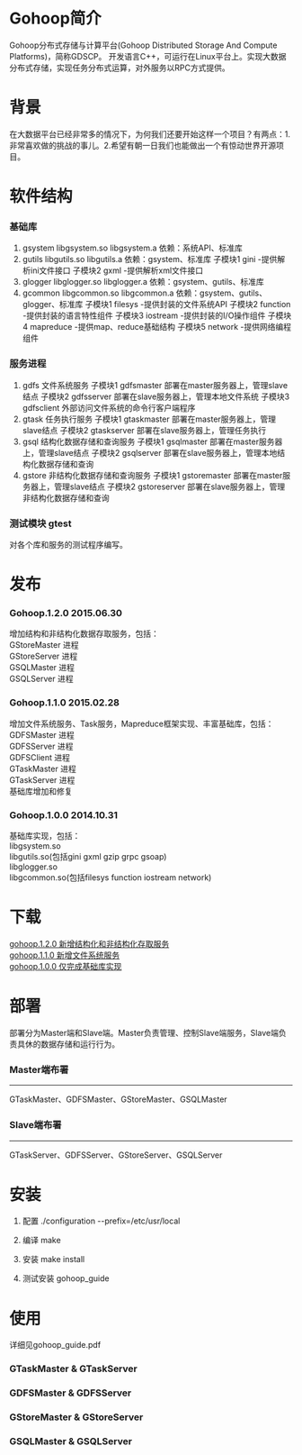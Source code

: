 Gohoop简介
====
Gohoop分布式存储与计算平台(Gohoop Distributed Storage And Compute Platforms)，简称GDSCP。
开发语言C++，可运行在Linux平台上。实现大数据分布式存储，实现任务分布式运算，对外服务以RPC方式提供。

背景
====
在大数据平台已经非常多的情况下，为何我们还要开始这样一个项目？有两点：1.非常喜欢做的挑战的事儿。2.希望有朝一日我们也能做出一个有惊动世界开源项目。

软件结构
====
### 基础库
1. gsystem libgsystem.so libgsystem.a 依赖：系统API、标准库
2. gutils libgutils.so libgutils.a 依赖：gsystem、标准库
    子模块1 gini -提供解析ini文件接口
    子模块2 gxml -提供解析xml文件接口
3. glogger libglogger.so libglogger.a 依赖：gsystem、gutils、标准库
4. gcommon libgcommon.so libgcommon.a 依赖：gsystem、gutils、glogger、标准库
    子模块1 filesys     -提供封装的文件系统API
    子模块2 function    -提供封装的语言特性组件
    子模块3 iostream    -提供封装的I/O操作组件
    子模块4 mapreduce   -提供map、reduce基础结构
    子模块5 network     -提供网络编程组件

### 服务进程
1. gdfs 文件系统服务
    子模块1 gdfsmaster 部署在master服务器上，管理slave结点
    子模块2 gdfsserver 部署在slave服务器上，管理本地文件系统
    子模块3 gdfsclient 外部访问文件系统的命令行客户端程序
2. gtask 任务执行服务
    子模块1 gtaskmaster 部署在master服务器上，管理slave结点
    子模块2 gtaskserver 部署在slave服务器上，管理任务执行
3. gsql 结构化数据存储和查询服务
    子模块1 gsqlmaster 部署在master服务器上，管理slave结点
    子模块2 gsqlserver 部署在slave服务器上，管理本地结构化数据存储和查询
4. gstore 非结构化数据存储和查询服务
    子模块1 gstoremaster 部署在master服务器上，管理slave结点
    子模块2 gstoreserver 部署在slave服务器上，管理非结构化数据存储和查询

### 测试模块 gtest
对各个库和服务的测试程序编写。

发布
====
### Gohoop.1.2.0 2015.06.30
增加结构和非结构化数据存取服务，包括：<br/>
GStoreMaster 进程<br/>
GStoreServer 进程<br/>
GSQLMaster 进程<br/>
GSQLServer 进程<br/>

### Gohoop.1.1.0 2015.02.28
增加文件系统服务、Task服务，Mapreduce框架实现、丰富基础库，包括：<br/>
GDFSMaster 进程<br/>
GDFSServer 进程<br/>
GDFSClient 进程<br/>
GTaskMaster 进程<br/>
GTaskServer 进程<br/>
基础库增加和修复<br/>

### Gohoop.1.0.0 2014.10.31
基础库实现，包括：<br/>
libgsystem.so<br/>
libgutils.so(包括gini gxml gzip grpc gsoap)<br/>
libglogger.so<br/>
libgcommon.so(包括filesys function iostream network)<br/>
    
下载
====
[gohoop.1.2.0 新增结构化和非结构化存取服务](https://github.com/Gohoop/Gohoop/tag/gohoop.1.0.0.tar.gz) <br />
[gohoop.1.1.0 新增文件系统服务](https://github.com/Gohoop/Gohoop/tag/gohoop.1.0.2.tar.gz) <br />
[gohoop.1.0.0 仅完成基础库实现](https://github.com/Gohoop/Gohoop/tag/gohoop.1.0.4.tar.gz) <br />

部署
====
部署分为Master端和Slave端。Master负责管理、控制Slave端服务，Slave端负责具休的数据存储和运行行为。

### Master端布署
----
GTaskMaster、GDFSMaster、GStoreMaster、GSQLMaster

### Slave端布署
----
GTaskServer、GDFSServer、GStoreServer、GSQLServer

安装
====
1. 配置
./configuration --prefix=/etc/usr/local

2. 编译
make 

3. 安装
make install

4. 测试安装
gohoop_guide

使用
====
详细见gohoop_guide.pdf

### GTaskMaster & GTaskServer

### GDFSMaster & GDFSServer

### GStoreMaster & GStoreServer

### GSQLMaster & GSQLServer
